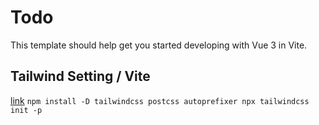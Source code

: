 # Todo

This template should help get you started developing with Vue 3 in Vite.

## Tailwind Setting / Vite
[link](https://tailwindcss.com/docs/guides/vite)
``
  npm install -D tailwindcss postcss autoprefixer
  npx tailwindcss init -p
``

